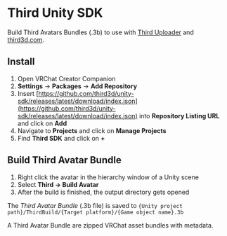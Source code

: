 # Third Unity SDK

Build Third Avatars Bundles (.3b) to use with [Third Uploader](https://github.com/third3d/uploader) and [third3d.com](https://third3d.com/).

## Install

1. Open VRChat Creator Companion
2. **Settings** -> **Packages** -> **Add Repository**
3. Insert [https://github.com/third3d/unity-sdk/releases/latest/download/index.json](https://github.com/third3d/unity-sdk/releases/latest/download/index.json) into **Repository Listing URL** and click on **Add**
4. Navigate to **Projects** and click on **Manage Projects**
5. Find **Third SDK** and click on **+**

## Build Third Avatar Bundle

1. Right click the avatar in the hierarchy window of a Unity scene
2. Select **Third -> Build Avatar**
3. After the build is finished, the output directory gets opened

The _Third Avatar Bundle_ (.3b file) is saved to `{Unity project path}/ThirdBuild/{Target platform}/{Game object name}.3b`

A Third Avatar Bundle are zipped VRChat asset bundles with metadata.
